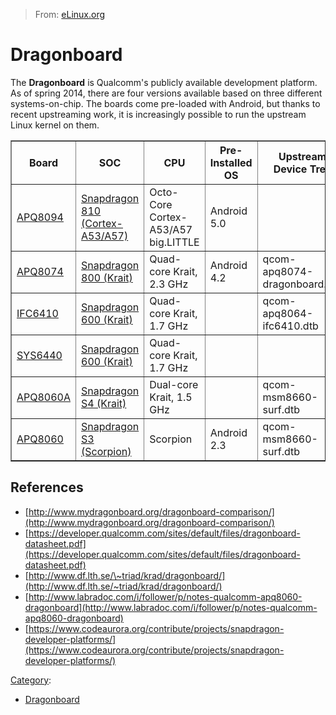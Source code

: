 > From: [eLinux.org](http://eLinux.org/Dragonboard "http://eLinux.org/Dragonboard")


# Dragonboard



The **Dragonboard** is Qualcomm's publicly available development
platform. As of spring 2014, there are four versions available based on
three different systems-on-chip. The boards come pre-loaded with
Android, but thanks to recent upstreaming work, it is increasingly
possible to run the upstream Linux kernel on them.

<table border="1">
<tr>
<th> Board </th>
<th> SOC </th>
<th> CPU </th>
<th> Pre-Installed OS </th>
<th> Upstream Device Tree
</th></tr>
<tr>
<td> <a href="http://eLinux.org/index.php?title=Dragonboard/APQ8094&amp;action=edit&amp;redlink=1" class="new" title="Dragonboard/APQ8094 (page does not exist)">APQ8094</a> </td>
<td> <a href="http://eLinux.org/index.php?title=Snapdragon_810_(Cortex-A53/A57)&amp;action=edit&amp;redlink=1" class="new" title="Snapdragon 810 (Cortex-A53/A57) (page does not exist)">Snapdragon 810 (Cortex-A53/A57) </a> </td>
<td> Octo-Core Cortex-A53/A57 big.LITTLE </td>
<td> Android 5.0 </td>
<td> </td>
<td>
</td></tr>
<tr>
<td> <a href="http://eLinux.org/Dragonboard/APQ8074" title="Dragonboard/APQ8074">APQ8074</a> </td>
<td> <a href="http://eLinux.org/index.php?title=Snapdragon_800_(Krait)&amp;action=edit&amp;redlink=1" class="new" title="Snapdragon 800 (Krait) (page does not exist)">Snapdragon 800 (Krait)</a> </td>
<td> Quad-core Krait, 2.3 GHz </td>
<td> Android 4.2 </td>
<td> qcom-apq8074-dragonboard.dtb
</td></tr>
<tr>
<td> <a href="http://eLinux.org/Dragonboard/IFC6410" title="Dragonboard/IFC6410">IFC6410</a> </td>
<td> <a href="http://eLinux.org/Snapdragon_600_(Krait)" title="Snapdragon 600 (Krait)">Snapdragon 600 (Krait)</a> </td>
<td> Quad-core Krait, 1.7 GHz </td>
<td> </td>
<td> qcom-apq8064-ifc6410.dtb
</td></tr>
<tr>
<td> <a href="http://eLinux.org/index.php?title=Dragonboard/SYS6440&amp;action=edit&amp;redlink=1" class="new" title="Dragonboard/SYS6440 (page does not exist)">SYS6440</a> </td>
<td> <a href="http://eLinux.org/Snapdragon_600_(Krait)" title="Snapdragon 600 (Krait)">Snapdragon 600 (Krait)</a> </td>
<td> Quad-core Krait, 1.7 GHz </td>
<td> </td>
<td>
</td></tr>
<tr>
<td> <a href="http://eLinux.org/Dragonboard/APQ8060A" title="Dragonboard/APQ8060A">APQ8060A</a> </td>
<td> <a href="http://eLinux.org/Snapdragon_S4_(Krait)" title="Snapdragon S4 (Krait)">Snapdragon S4 (Krait)</a> </td>
<td> Dual-core Krait, 1.5 GHz </td>
<td>  </td>
<td> qcom-msm8660-surf.dtb
</td></tr>
<tr>
<td> <a href="http://eLinux.org/Dragonboard/APQ8060" title="Dragonboard/APQ8060">APQ8060</a> </td>
<td> <a href="http://eLinux.org/Snapdragon_S3_(Scorpion)" title="Snapdragon S3 (Scorpion)">Snapdragon S3 (Scorpion)</a> </td>
<td> Scorpion </td>
<td> Android 2.3 </td>
<td> qcom-msm8660-surf.dtb
</td></tr></table>

## References

-   [http://www.mydragonboard.org/dragonboard-comparison/](http://www.mydragonboard.org/dragonboard-comparison/)
-   [https://developer.qualcomm.com/sites/default/files/dragonboard-datasheet.pdf](https://developer.qualcomm.com/sites/default/files/dragonboard-datasheet.pdf)
-   [http://www.df.lth.se/\~triad/krad/dragonboard/](http://www.df.lth.se/~triad/krad/dragonboard/)
-   [http://www.labradoc.com/i/follower/p/notes-qualcomm-apq8060-dragonboard](http://www.labradoc.com/i/follower/p/notes-qualcomm-apq8060-dragonboard)
-   [https://www.codeaurora.org/contribute/projects/snapdragon-developer-platforms/](https://www.codeaurora.org/contribute/projects/snapdragon-developer-platforms/)


[Category](http://eLinux.org/Special:Categories "Special:Categories"):

-   [Dragonboard](http://eLinux.org/Category:Dragonboard "Category:Dragonboard")

